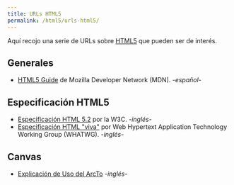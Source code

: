 ```yaml
---
title: URLs HTML5
permalink: /html5/urls-html5/
---
```


Aquí recojo una serie de URLs sobre [HTML5][HTML5] que pueden ser de interés.

## Generales

* [HTML5 Guide][MDNHTML5] de Mozilla Developer Network (MDN). *-español-*

## Especificación HTML5

* [Especificación HTML 5.2][HTML5Spec] por la W3C. *-inglés-*
* [Especificación HTML "viva"][LiveHTML5Spec] por Web Hypertext Application Technology Working Group (WHATWG). *-inglés-*


## Canvas
* [Explicación de Uso del ArcTo][ArcTo] *-inglés-*


[HTML5]: http://www.manualweb.net/html5/
[HTML5Spec]: https://www.w3.org/TR/html5/
[LiveHTML5Spec]: https://html.spec.whatwg.org/
[MDNHTML5]: https://developer.mozilla.org/es/docs/HTML/HTML5
[ArcTo]: http://www.dbp-consulting.com/tutorials/canvas/CanvasArcTo.html
